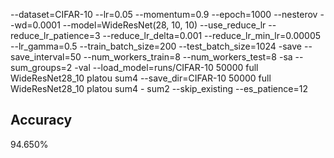 --dataset=CIFAR-10 --lr=0.05 --momentum=0.9 --epoch=1000 --nesterov --wd=0.0001 --model=WideResNet(28, 10, 10) --use_reduce_lr --reduce_lr_patience=3 --reduce_lr_delta=0.001 --reduce_lr_min_lr=0.00005 --lr_gamma=0.5 --train_batch_size=200 --test_batch_size=1024 -save --save_interval=50 --num_workers_train=8 --num_workers_test=8 -sa --sum_groups=2 -val --load_model=runs/CIFAR-10 50000 full WideResNet28_10 platou sum4 --save_dir=CIFAR-10 50000 full WideResNet28_10 platou sum4 - sum2 --skip_existing --es_patience=12
## Accuracy
 94.650%